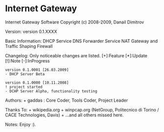 Internet Gateway
=======

Internet Gateway Software
Copyright (c) 2008-2009, Danail Dimitrov


Version:
	version 0.1.XXXX


Basic Information:
	DHCP Service
	DNS Forwarder Service
	NAT Gateway and Traffic Shaping
	Firewall


Changelog:
        Only noticeable changes are listed.
        [+]:Feature
        [*]:Update 
        [!]:Note
        [-]:InProgress

	version 0.1.0001 [26.03.2009]
	- DHCP Server Beta

	version 0.1.0000 [10.11.2008]
	! project started
	- DCHP Server Alpha, functionality testing


Authors:
	+ gaddas        : Core Coder, Tools Coder, Project Leader


Thanks To:
	+ wikipedia.org
	+ winpcap.org (NetGroup, Politecnico di Torino / CACE Technologies, Davis)
	+ ...and all others missed here.


Notes:
	Enjoy :).

